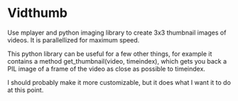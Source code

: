 Vidthumb
========

Use mplayer and python imaging library to create 3x3 thumbnail images of videos. It is parallellized for maximum speed. 

This python library can be useful for a few other things, for example it contains a method get_thumbnail(video, timeindex), which gets you back a PIL image of a frame of the video as close as possible to timeindex.

I should probably make it more customizable, but it does what I want it to do at this point. 
